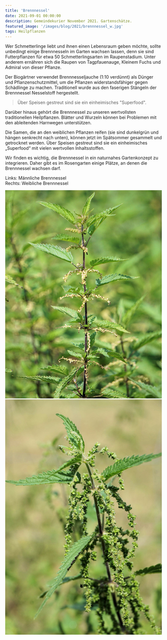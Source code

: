 ```yaml
---
title: 'Brennnessel'
date: 2021-09-01 00:00:00
description: Gemeindekurier November 2021. Gartenschätze.
featured_image: '/images/blog/2021/brennnessel_w.jpg'
tags: Heilpflanzen
---
```


Wer Schmetterlinge liebt und ihnen einen Lebensraum geben möchte, sollte unbedingt einige Brennnesseln im Garten wachsen lassen, denn sie sind Futterpflanzen für etwa 50 Schmetterlingsarten im Raupenstadium. Unter anderem ernähren sich die Raupen von Tagpfauenauge, Kleinem Fuchs und Admiral von dieser Pflanze. 

Der Biogärtner verwendet Brennnesseljauche (1:10 verdünnt) als Dünger und Pflanzenschutzmittel, um die Pflanzen widerstandsfähiger gegen Schädlinge zu machen. 
Traditionell wurde aus den faserigen Stängeln der Brennnessel Nesselstoff hergestellt.

> Über Speisen gestreut sind sie ein einheimisches "Superfood".

Darüber hinaus gehört die Brennnessel zu unseren wertvollsten traditionellen Heilpflanzen. Blätter und Wurzeln können bei Problemen mit den ableitenden Harnwegen unterstützen. 

Die Samen, die an den weiblichen Pflanzen reifen (sie sind dunkelgrün und hängen senkrecht nach unten), können jetzt im Spätsommer gesammelt und getrocknet werden. Über Speisen gestreut sind sie ein einheimisches „Superfood“ mit vielen wertvollen Inhaltsstoffen. 

Wir finden es wichtig, die Brennnessel in ein naturnahes Gartenkonzept zu integrieren. Daher gibt es im Rosengarten einige Plätze, an denen die Brennnessel wachsen darf.

Links: Männliche Brennnessel\
Rechts: Weibliche Brennnessel

<div class="gallery" data-columns="2">
    <img src="/images/blog/2021/brennnessel_m.jpg"  title="Männlich">
    <img src="/images/blog/2021/brennnessel_w.jpg" title="Weiblich">
</div>

